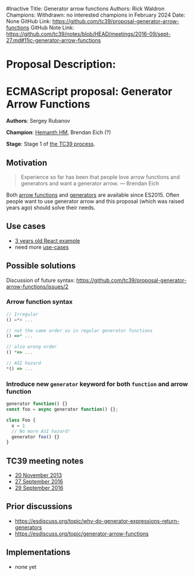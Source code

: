#Inactive
Title: Generator arrow functions
Authors: Rick Waldron
Champions: Withdrawn: no interested champions in February 2024
Date: None
GitHub Link: https://github.com/tc39/proposal-generator-arrow-functions
GitHub Note Link: https://github.com/tc39/notes/blob/HEAD/meetings/2016-09/sept-27.md#11ic-generator-arrow-functions

# Proposal Description:
# ECMAScript proposal: Generator Arrow Functions

**Authors**: Sergey Rubanov

**Champion**: [Hemanth HM](https://github.com/hemanth), Brendan Eich (?)

**Stage**: Stage 1 of [the TC39 process](https://tc39.github.io/process-document/).

## Motivation

> Experience so far has been that people love arrow functions and generators and want a generator arrow.
> — Brendan Eich

Both [arrow functions](https://developer.mozilla.org/en-US/docs/Web/JavaScript/Reference/Functions/Arrow_functions) and [generators](https://developer.mozilla.org/en-US/docs/Web/JavaScript/Reference/Statements/function*) are available since ES2015. Often people want to use generator arrow and this proposal (which was raised years ago) should solve their needs.

## Use cases

- [3 years old React example](https://gist.github.com/threepointone/014954c9270749d0b1d1051c12a705af)
- need more [use-cases](https://github.com/tc39/proposal-generator-arrow-functions/issues/1)

## Possible solutions

Discussion of future syntax: https://github.com/tc39/proposal-generator-arrow-functions/issues/2

### Arrow function syntax

```js
// Irregular
() =*> ...

// not the same order as in regular generator functions
() =>* ...

// also wrong order
() *=> ...

// ASI hazard
*() => ...
```

### Introduce new `generator` keyword for both `function` and arrow function

```js
generator function() {}
const foo = async generator function() {};

class Foo {
  x = 1
  // No more ASI hazard!
  generator foo() {}
}
```

## TC39 meeting notes

- [20 November 2013](https://github.com/rwaldron/tc39-notes/blob/master/meetings/2013-11/nov-20.md#410-generator-arrow-function-syntax)
- [27 September 2016](https://github.com/tc39/tc39-notes/blob/master/meetings/2016-09/sept-27.md#11ic-generator-arrow-functions)
- [29 September 2016](https://github.com/tc39/tc39-notes/blob/master/meetings/2016-09/sept-29.md#arrow-generator-revisit)

## Prior discussions

- https://esdiscuss.org/topic/why-do-generator-expressions-return-generators
- https://esdiscuss.org/topic/generator-arrow-functions

## Implementations

- none yet
